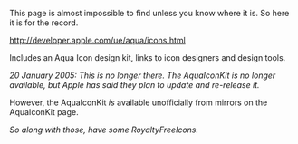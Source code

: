 This page is almost impossible to find unless you know where it is. So here it is for the record.

http://developer.apple.com/ue/aqua/icons.html

Includes an Aqua Icon design kit, links to icon designers and design tools.

*20 January 2005: This is no longer there. The AquaIconKit is no longer available, but Apple has said they plan to update and re-release it.*

However, the AquaIconKit *is* available unofficially from mirrors on the AquaIconKit page.

*So along with those, have some RoyaltyFreeIcons.*
